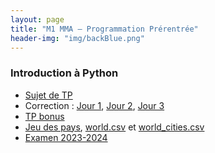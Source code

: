 ```yaml
---
layout: page
title: "M1 MMA – Programmation Prérentrée"
header-img: "img/backBlue.png"
---
```


### Introduction à Python

* [Sujet de TP](https://mycloud.mi.parisdescartes.fr/s/K3Nb7qTYZXtBd9S)
* Correction : [Jour 1](https://mycloud.mi.parisdescartes.fr/s/ydSng86G4SzmmkZ), [Jour 2](https://mycloud.mi.parisdescartes.fr/s/c5pz7tLz6jYXLFd), [Jour 3](https://mycloud.mi.parisdescartes.fr/s/RzXisfR9EGpA4tt)
* [TP bonus](https://helios2.mi.parisdescartes.fr/~jdelon/enseignement/MA106/tp_eqnonlineaire.pdf)
* [Jeu des
pays](https://mycloud.mi.parisdescartes.fr/s/HaoBntENjDd3Ctc),
[world.csv](https://mycloud.mi.parisdescartes.fr/s/bo7Sz7KcmE3zkZ9) et
[world_cities.csv](https://mycloud.mi.parisdescartes.fr/s/RwnA9RkGybA3qmt) 
* [Examen 2023-2024](https://mycloud.mi.parisdescartes.fr/s/QCqycfwDAi5Ep6H)
  
  
  
